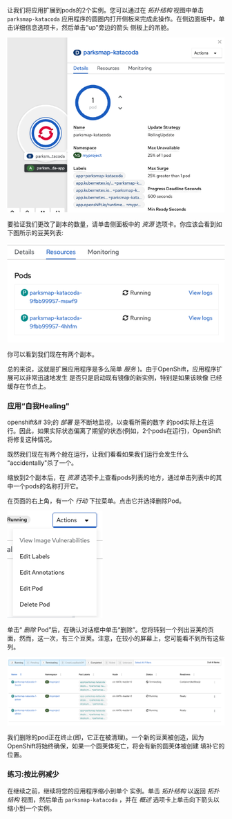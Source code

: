 让我们将应用扩展到pods的2个实例。您可以通过在 _拓扑结构_ 视图中单击 ``parksmap-katacoda`` 应用程序的圆圈内打开侧板来完成此操作。在侧边面板中，单击详细信息选项卡，然后单击“up"旁边的箭头
侧板上的吊舱。

![Scaling using arrows](../../assets/introduction/getting-started-44/4scaling-arrows.png)

要验证我们更改了副本的数量，请单击侧面板中的 _资源_ 选项卡。你应该会看到如下图所示的豆荚列表:

![List of pods](../../assets/introduction/getting-started-44/4scaling-pods.png)

你可以看到我们现在有两个副本。

总的来说，这就是扩展应用程序是多么简单
 _服务_ )。由于OpenShift，应用程序扩展可以非常迅速地发生
是否只是启动现有镜像的新实例，特别是如果该映像
已经缓存在节点上。

### 应用“自我Healing"

openshift&# 39;的 _部署_ 是不断地监视，以查看所需的数字
的pod实际上在运行。因此，如果实际状态偏离了期望的状态(例如，2个pods在运行)，OpenShift将修复这种情况。

既然我们现在有两个舱在运行，让我们看看如果我们运行会发生什么
“accidentally"杀了一个。

缩放到2个副本后，在 _资源_ 选项卡上查看pods列表的地方，通过单击列表中的其中一个pods的名称打开它。

在页面的右上角，有一个 _行动_ 下拉菜单。点击它并选择删除Pod。

![Delete action](../../assets/introduction/getting-started-44/4scaling-actions.png)

单击“ _删除_ Pod”后，在确认对话框中单击“删除”。您将转到一个列出豆荚的页面，然而，这一次，有三个豆荚。注意，在较小的屏幕上，您可能看不到所有这些列。

![List of pods](../../assets/introduction/getting-started-44/4scaling-terminating.png)

我们删除的pod正在终止(即，它正在被清理)。一个新的豆荚被创造，因为
OpenShift将始终确保，如果一个圆荚体死亡，将会有新的圆荚体被创建
填补它的位置。

### 练习:按比例减少

在继续之前，继续将您的应用程序缩小到单个
实例。单击 _拓扑结构_ 以返回 _拓扑结构_ 视图，然后单击 ``parksmap-katacoda`` ，并在 _概述_ 选项卡上单击向下箭头以缩小到一个实例。